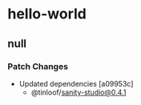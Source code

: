 # hello-world

## null

### Patch Changes

- Updated dependencies [a09953c]
  - @tinloof/sanity-studio@0.4.1
